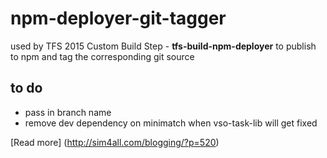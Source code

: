 # npm-deployer-git-tagger

[](https://kjrb.visualstudio.com/DefaultCollection/_apis/public/build/definitions/0ab38d50-07e0-4e3e-814a-d5d6727e16a2/13/badge)

used by TFS 2015 Custom Build Step - **tfs-build-npm-deployer** 
to publish to npm and tag the corresponding git source

## to do

* pass in branch name
* remove dev dependency on minimatch when vso-task-lib will get fixed

[Read more] (http://sim4all.com/blogging/?p=520)
